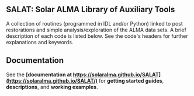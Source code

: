 ## SALAT: Solar ALMA Library of Auxiliary Tools

A collection of routines (programmed in IDL and/or Python) linked to post restorations and simple analysis/exploration of the ALMA data sets. A brief description of each code is listed below. See the code's headers for further explanations and keywords.

## Documentation

See the **[documentation at https://solaralma.github.io/SALAT](https://solaralma.github.io/SALAT/)** for **getting started guides**, **descriptions**, and **working examples**.
